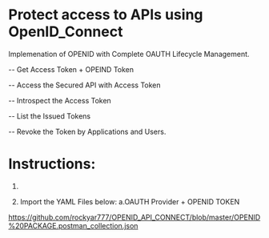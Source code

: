 # Protect access to APIs using OpenID_Connect
Implemenation of OPENID with Complete OAUTH Lifecycle Management. 

-- Get Access Token + OPEIND Token

-- Access the Secured API with Access Token

-- Introspect the Access Token

-- List the Issued Tokens

-- Revoke the Token by Applications and Users.

# Instructions:

1.

2. Import the YAML Files below:
  a.OAUTH Provider + OPENID TOKEN
    
https://github.com/rockyar777/OPENID_API_CONNECT/blob/master/OPENID%20PACKAGE.postman_collection.json
